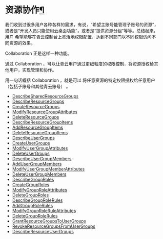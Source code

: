 ---
---

# 资源协作[¶](#api-resource-acl "永久链接至标题")

我们收到过很多用户各种各样的需求，有说，“希望主账号能管理子账号的资源”， 或者是“开发人员只能使用云桌面功能”，或者是“提供资源分组”等等。总结起来，用户 希望能够在青云控制台上灵活地权限配置，达到不同部门以不同权限访问不同资源的效果。

Collaboration 正是这样一种功能。

通过 Collaboration ，可以让青云用户通过更细粒度的权限控制，将资源授权给其他用户，实现管理和协作。

用一句话概括 Collaboration ，就是可以 将任意资源的特定权限授权给任意用户（包括子账号和其他青云账号） 。

*   [DescribeSharedResourceGroups](DescribeSharedResourceGroups.html)
*   [DescribeResourceGroups](DescribeResourceGroups.html)
*   [CreateResourceGroups](CreateResourceGroups.html)
*   [ModifyResourceGroupAttributes](ModifyResourceGroupAttributes.html)
*   [DeleteResourceGroups](DeleteResourceGroups.html)
*   [DescribeResourceGroupItems](DescribeResourceGroupItems.html)
*   [AddResourceGroupItems](AddResourceGroupItems.html)
*   [DeleteResourceGroupItems](DeleteResourceGroupItems.html)
*   [DescribeUserGroups](DescribeUserGroups.html)
*   [CreateUserGroups](CreateUserGroups.html)
*   [ModifyUserGroupAttributes](ModifyUserGroupAttributes.html)
*   [DeleteUserGroups](DeleteUserGroups.html)
*   [DescribeUserGroupMembers](DescribeUserGroupMembers.html)
*   [AddUserGroupMembers](AddUserGroupMembers.html)
*   [ModifyUserGroupMemberAttributes](ModifyUserGroupMemeberAttributes.html)
*   [DeleteUserGroupMembers](DeleteUserGroupMembers.html)
*   [DescribeGroupRoles](DescribeGroupRoles.html)
*   [CreateGroupRoles](CreateGroupRoles.html)
*   [ModifyGroupRoleAttributes](ModifyGroupRoleAttributes.html)
*   [DeleteGroupRoles](DeleteGroupRoles.html)
*   [DescribeGroupRoleRules](DescribeGroupRoleRules.html)
*   [AddGroupRoleRules](AddGroupRoleRules.html)
*   [ModifyGroupRoleRuleAttributes](ModifyGroupRoleRuleAttributes.html)
*   [DeleteGroupRoleRules](DeleteGroupRoleRules.html)
*   [GrantResourceGroupsToUserGroups](GrantResourceGroupsToUserGroups.html)
*   [RevokeResourceGroupsFromUserGroups](RevokeResourceGroupsFromUserGroups.html)
*   [DescribeResourceUserGroups](DescribeResourceUserGroups.html)
